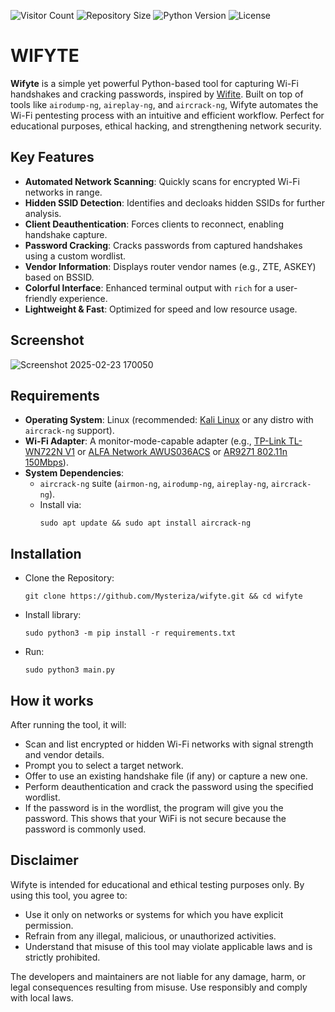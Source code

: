 ![Visitor Count](https://hits.seeyoufarm.com/api/count/incr/badge.svg?url=https://github.com/Mysteriza/wifyte&count_bg=%2379C83D&title_bg=%23555555&icon=github.svg&icon_color=%23E7E7E7&title=Visitors&edge_flat=false)
![Repository Size](https://img.shields.io/github/repo-size/Mysteriza/wifyte)
![Python Version](https://img.shields.io/badge/python-3.12-blue)
![License](https://img.shields.io/badge/license-MIT-green)

# WIFYTE

**Wifyte** is a simple yet powerful Python-based tool for capturing Wi-Fi handshakes and cracking passwords, inspired by [Wifite](https://github.com/derv82/wifite2). Built on top of tools like `airodump-ng`, `aireplay-ng`, and `aircrack-ng`, Wifyte automates the Wi-Fi pentesting process with an intuitive and efficient workflow. Perfect for educational purposes, ethical hacking, and strengthening network security.

## Key Features
- **Automated Network Scanning**: Quickly scans for encrypted Wi-Fi networks in range.
- **Hidden SSID Detection**: Identifies and decloaks hidden SSIDs for further analysis.
- **Client Deauthentication**: Forces clients to reconnect, enabling handshake capture.
- **Password Cracking**: Cracks passwords from captured handshakes using a custom wordlist.
- **Vendor Information**: Displays router vendor names (e.g., ZTE, ASKEY) based on BSSID.
- **Colorful Interface**: Enhanced terminal output with `rich` for a user-friendly experience.
- **Lightweight & Fast**: Optimized for speed and low resource usage.

## Screenshot
![Screenshot 2025-02-23 170050](https://github.com/user-attachments/assets/ffa191b6-de9f-49dc-9b01-4b9f62615479)


## Requirements
- **Operating System**: Linux (recommended: [Kali Linux](https://www.kali.org/get-kali/#kali-platforms) or any distro with `aircrack-ng` support).
- **Wi-Fi Adapter**: A monitor-mode-capable adapter (e.g., [TP-Link TL-WN722N V1](https://shopee.co.id/Tp-link-Tl-wn722N-versi-1-Second-i.225940473.8844432053) or [ALFA Network AWUS036ACS](https://a.co/d/7L9FeR4) or [AR9271 802.11n 150Mbps](https://a.co/d/j7zGR3T)).
- **System Dependencies**: 
  - `aircrack-ng` suite (`airmon-ng`, `airodump-ng`, `aireplay-ng`, `aircrack-ng`).
  - Install via:
    ```
    sudo apt update && sudo apt install aircrack-ng
    ```
## Installation
  - Clone the Repository:
    ```
    git clone https://github.com/Mysteriza/wifyte.git && cd wifyte
    ```
  - Install library:
    ```
    sudo python3 -m pip install -r requirements.txt
    ```
  - Run:
    ```
    sudo python3 main.py
    ```
## How it works
After running the tool, it will:
- Scan and list encrypted or hidden Wi-Fi networks with signal strength and vendor details.
- Prompt you to select a target network.
- Offer to use an existing handshake file (if any) or capture a new one.
- Perform deauthentication and crack the password using the specified wordlist.
- If the password is in the wordlist, the program will give you the password. This shows that your WiFi is not secure because the password is commonly used.

## Disclaimer
Wifyte is intended for educational and ethical testing purposes only. By using this tool, you agree to:
- Use it only on networks or systems for which you have explicit permission.
- Refrain from any illegal, malicious, or unauthorized activities.
- Understand that misuse of this tool may violate applicable laws and is strictly prohibited.
  
The developers and maintainers are not liable for any damage, harm, or legal consequences resulting from misuse. Use responsibly and comply with local laws.
